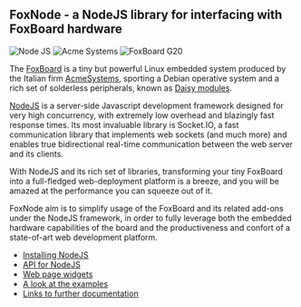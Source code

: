 ## FoxNode - a NodeJS library for interfacing with FoxBoard hardware ##

![Node JS](http://nodejs.org/logos/nodejs.png)
![Acme Systems](http://www.acmesystems.it/images/LogoAcmeSystemsBlue_160.png)
![FoxBoard G20](http://www.acmesystems.it/www/FOXG20/foxg20.jpg)

The [FoxBoard](http://www.acmesystems.it/?id=FOXG20) is a tiny but powerful Linux embedded system produced by the Italian firm [AcmeSystems](http://www.acmesystems.it/), sporting a Debian operative system and a rich set of solderless peripherals, known as [Daisy modules](http://www.acmesystems.it/?id=index_daisy).

[NodeJS](http://nodejs.org/) is a server-side Javascript development framework designed for very high concurrency, with extremely low overhead and blazingly fast response times. Its most invaluable library is Socket.IO, a fast communication library that implements web sockets (and much more) and enables true bidirectional real-time communication between the web server and its clients.

With NodeJS and its rich set of libraries, transforming your tiny FoxBoard into a full-fledged web-deployment platform is a breeze, and you will be amazed at the performance you can squeeze out of it.

FoxNode aim is to simplify usage of the FoxBoard and its related add-ons under the NodeJS framework, in order to fully leverage both the embedded hardware capabilities of the board and the productiveness and confort of a state-of-art web development platform.

- [Installing NodeJS](wiki/Installing)
- [API for NodeJS](wiki/API)
- [Web page widgets](wiki/Widgets)
- [A look at the examples](wiki/Examples)
- [Links to further documentation](wiki/Links)
